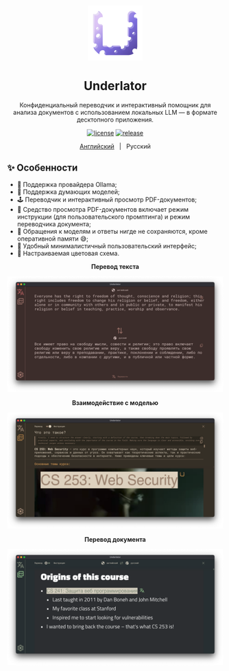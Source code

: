 <p align="center">
    <img src="./logo.png" width="128" height="128">
</p>

<h1 align="center">Underlator</h1>

<div align="center">

Конфиденциальный переводчик и интерактивный помощник для анализа документов с использованием локальных LLM — в формате десктопного приложения.

[![license][license-image]][license-url]
[![release][release-image]][release-url]

[Английский](README.md) &nbsp;&nbsp;|&nbsp;&nbsp; Русский

[license-image]: https://img.shields.io/badge/license-MIT-7D6EDE.svg

[license-url]: https://github.com/Sengeer/underlator/blob/main/LICENSE

[release-image]: https://img.shields.io/github/v/release/underlator/underlator.svg

[release-url]: https://github.com/Sengeer/underlator/releases/latest

</div>

## ✨ Особенности

- 🦙 Поддержка провайдера Ollama;
- 🤔 Поддержка думающих моделей;
- 🕹️ Переводчик и интерактивный просмотр PDF-документов;
- 📄 Средство просмотра PDF-документов включает режим инструкции (для пользовательского промптинга) и режим переводчика документа;
- 🤫 Обращения к моделям и ответы нигде не сохраняются, кроме оперативной памяти 😅;
- 📲 Удобный минималистичный пользовательский интерфейс;
- 🎨 Настраиваемая цветовая схема.

<div align="center">

**Перевод текста**

![перевод_текста](screenshots/перевод_текста.png)

**Взаимодействие с моделью**

![взаимодействие_с_моделью](screenshots/взаимодействие_с_моделью.png)

**Перевод документа**

![перевод_документа](screenshots/перевод_документа.png)

</div>
